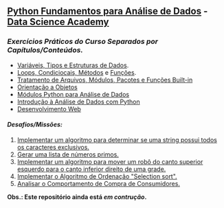 ## [Python Fundamentos para Análise de Dados](https://www.datascienceacademy.com.br/course?courseid=python-fundamentos) - [Data Science Academy](https://www.datascienceacademy.com.br/pages/home)
### *Exercícios Práticos do Curso Separados por Capítulos/Conteúdos.*

- [Variáveis, Tipos e Estruturas de Dados](https://github.com/dan-primo/DSA-Exercicios/blob/master/DSA-Python-Cap02-Exercicios.ipynb).
- [Loops, Condiciocais, Métodos](https://github.com/dan-primo/DSA-Exercicios/blob/master/DSA-Python-Cap03-Exercicios-Loops-Condiconais.ipynb) e [Funções](https://github.com/dan-primo/DSA-Exercicios/blob/master/DSA-Python-Cap03-Exercicios-Funcoes.ipynb).
- [Tratamento de Arquivos, Módulos, Pacotes e Funções Built-in](https://github.com/dan-primo/DSA-Exercicios/blob/master/DSA-Python-Cap04-ExercicioS.ipynb)
- [Orientação a Objetos](https://github.com/dan-primo/DSA-Exercicios/blob/master/DSA-Python-Cap05-Exercicios.ipynb)
- [Módulos Python para Análise de Dados](https://github.com/dan-primo/DSA-Exercicios/blob/master/DSA-Python-Cap08-Exercicios.ipynb)
- [Introdução à Análise de Dados com Python](https://github.com/dan-primo/DSA-Exercicios/blob/master/DSA-Python-Cap09-Exercicio.ipynb)
- [Desenvolvimento Web](https://github.com/dan-primo/DSA-Exercicios/tree/master/DSA-Python-Cap13-Exercicios)

#### ***Desafios/Missões:***
1. [Implementar um algoritmo para determinar se uma string possui todos os caracteres exclusivos.](https://github.com/dan-primo/DSA-Exercicios/blob/master/DesafioDSA/Missao1.py)
2. [Gerar uma lista de números primos.](https://github.com/dan-primo/DSA-Exercicios/blob/master/DesafioDSA/Missao2.py)
3. [Implementar um algoritmo para mover um robô do canto superior esquerdo para o canto inferior direito de uma grade.](https://github.com/dan-primo/DSA-Exercicios/blob/master/DesafioDSA/Missao3.py)
4. [Implementar o Algoritmo de Ordenação "Selection sort".](https://github.com/dan-primo/DSA-Exercicios/blob/master/DesafioDSA/Missao4.py)
5. [Analisar o Comportamento de Compra de Consumidores.](https://github.com/dan-primo/DSA-Exercicios/blob/master/DesafioDSA/Missao5/missao5.ipynb)

**Obs.: Este repositório ainda está _em contrução_.**
